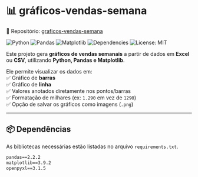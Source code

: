 # 📊 gráficos-vendas-semana

🔗 Repositório: [graficos-vendas-semana](https://github.com/Vjeanp1/graficos-vendas-semana)

![Python](https://img.shields.io/badge/Python-3.10%2B-blue?logo=python)
![Pandas](https://img.shields.io/badge/Pandas-Data%20Analysis-green?logo=pandas)
![Matplotlib](https://img.shields.io/badge/Matplotlib-Visualization-orange)
![Dependencies](https://img.shields.io/badge/requirements-pandas%2C%20matplotlib%2C%20openpyxl-blue)
![License: MIT](https://img.shields.io/badge/License-MIT-yellow.svg)

Este projeto gera **gráficos de vendas semanais** a partir de dados em **Excel** ou **CSV**, utilizando **Python, Pandas e Matplotlib**.  

Ele permite visualizar os dados em:  
✅ Gráfico de **barras**  
✅ Gráfico de **linha**  
✅ Valores anotados diretamente nos pontos/barras  
✅ Formatação de milhares (ex: `1.290` em vez de `1290`)  
✅ Opção de salvar os gráficos como imagens (`.png`)  

---

## 📦 Dependências

As bibliotecas necessárias estão listadas no arquivo `requirements.txt`.  

```txt
pandas==2.2.2
matplotlib==3.9.2
openpyxl==3.1.5
